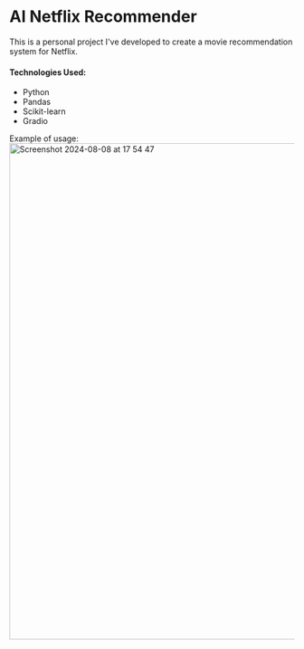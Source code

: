 AI Netflix Recommender
===========
This is a personal project I've developed to create a movie recommendation system for Netflix.


#### Technologies Used:
* Python
* Pandas
* Scikit-learn
* Gradio







Example of usage:
<img width="877" alt="Screenshot 2024-08-08 at 17 54 47" src="https://github.com/user-attachments/assets/6bf410f6-bac6-468c-91d7-b37962338416">

